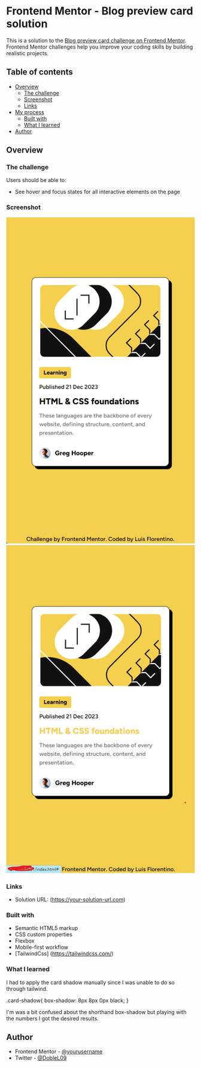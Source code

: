 # Frontend Mentor - Blog preview card solution

This is a solution to the [Blog preview card challenge on Frontend Mentor](https://www.frontendmentor.io/challenges/blog-preview-card-ckPaj01IcS). Frontend Mentor challenges help you improve your coding skills by building realistic projects. 

## Table of contents

- [Overview](#overview)
  - [The challenge](#the-challenge)
  - [Screenshot](#screenshot)
  - [Links](#links)
- [My process](#my-process)
  - [Built with](#built-with)
  - [What I learned](#what-i-learned)
- [Author](#author)

## Overview

### The challenge

Users should be able to:

- See hover and focus states for all interactive elements on the page

### Screenshot

![](./Screenshot1.png)
![](./Screenshot2.png)


### Links

- Solution URL: (https://your-solution-url.com)

### Built with

- Semantic HTML5 markup
- CSS custom properties
- Flexbox
- Mobile-first workflow
- [TailwindCss] (https://tailwindcss.com/)

### What I learned

I had to apply the card shadow manually since I was unable to do so through tailwind.

.card-shadow{
    box-shadow: 8px 8px 0px black;
}

I'm was a bit confused about the shorthand box-shadow but playing with the numbers I got the desired results.


## Author

- Frontend Mentor - [@yourusername](https://www.frontendmentor.io/profile/doblel09)
- Twitter - [@DobleL09](https://www.twitter.com/DobleL09)


